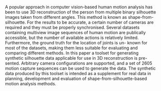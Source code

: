A popular approach in computer vision-based human motion analysis has been to use 3D reconstruction of the person from multiple binary silhouette images taken from different angles. This method is known as shape-from-silhouette. For the results to be accurate, a certain number of cameras are required and they must be properly synchronised. Several datasets containing multiview image sequences of human motion are publically accessible, but the number of available actions is relatively limited. Furthermore, the ground truth for the location of joints is un- known for most of the datasets, making them less suitable for evaluating and comparing different methods. In this paper a toolset for generating synthetic silhouette data applicable for use in 3D reconstruction is pre- sented. Arbitrary camera configurations are supported, and a set of 2605 motion capture sequences can be used to generate the data. The synthetic data produced by this toolset is intended as a supplement for real data in planning, development and evaluation of shape-from-silhouette-based motion analysis methods.